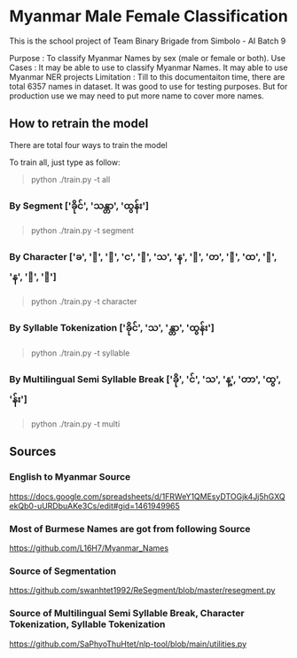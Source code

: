 # Myanmar Male Female Classification

This is the school project of Team Binary Brigade from Simbolo - AI Batch 9

Purpose    : To classify Myanmar Names by sex (male or female or both).
Use Cases  : It may be able to use to classify Myanmar Names. It may able to use Myanmar NER projects
Limitation : Till to this documentaiton time, there are total 6357 names in dataset. It was good to use for testing purposes. But for production use we may need to put more name to cover more names. 


## How to retrain the model

There are total four ways to train the model

To train all, just type as follow:

> python ./train.py -t all

### By Segment ['ခိုင်', 'သန္တာ', 'ထွန်း']

> python ./train.py -t segment

### By Character ['ခ', 'ိ', 'ု', 'င', '်', 'သ', 'န', '္', 'တ', 'ာ', 'ထ', 'ွ', 'န', '်', 'း']

> python ./train.py -t character

### By Syllable Tokenization ['ခိုင်', 'သ', 'န္တာ', 'ထွန်း']

> python ./train.py -t syllable

### By Multilingual Semi Syllable Break ['ခို', 'င်', 'သ', 'န္', 'တာ', 'ထွ', 'န်း']

> python ./train.py -t multi

## Sources

### English to Myanmar Source
https://docs.google.com/spreadsheets/d/1FRWeY1QMEsyDTOGjk4Jj5hGXQekQb0-uURDbuAKe3Cs/edit#gid=1461949965

### Most of Burmese Names are got from following Source
https://github.com/L16H7/Myanmar_Names

### Source of Segmentation
https://github.com/swanhtet1992/ReSegment/blob/master/resegment.py

### Source of Multilingual Semi Syllable Break, Character Tokenization, Syllable Tokenization
https://github.com/SaPhyoThuHtet/nlp-tool/blob/main/utilities.py
